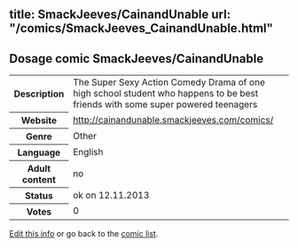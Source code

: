 title: SmackJeeves/CainandUnable
url: "/comics/SmackJeeves_CainandUnable.html"
---
Dosage comic SmackJeeves/CainandUnable
-----------------------------------------

<p id="msg"></p>
<script type="text/javascript">
if (window.location.search === '?edit_info_mail=sent_ok') {
  var elem = document.getElementById("msg");
  elem.innerHTML = 'Edited information sucessfully sent for review, which is usually done daily. Thanks!';
  elem.className = 'ok';
}
</script>
<table class="comicinfo">
<tr>
<th>Description</th><td>The Super Sexy Action Comedy Drama of one high school student who happens to be best friends with some super powered teenagers</td>
</tr>
<tr>
<th>Website</th><td><a href="http://cainandunable.smackjeeves.com/comics/">http://cainandunable.smackjeeves.com/comics/</a></td>
</tr>
<tr>
<th>Genre</th><td>Other</td>
</tr>
<tr>
<th>Language</th><td>English</td>
</tr>
<tr>
<th>Adult content</th><td>no</td>
</tr>
<tr>
<th>Status</th><td>ok on 12.11.2013</td>
</tr>
<tr>
<th>Votes</th><td>0</td>
</tr>
</table>

[Edit this info](SmackJeeves_CainandUnable_edit.html) or go back to the [comic list](../comic-index.html).
